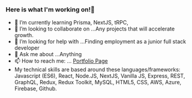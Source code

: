 ### Here is what I'm working on!👋



- 🌱 I’m currently learning Prisma, NextJS, tRPC, 
- 👯 I’m looking to collaborate on ...Any projects that will accelerate growth.
- 🤔 I’m looking for help with ...Finding employment as a junior full stack developer
- 💬 Ask me about ...Anything
- 📫 How to reach me: ... [Portfolio Page](https://portfolio-3ce2a.web.app/)
- My technical skills are based around these languages/frameworks: Javascript (ES6), React, Node.JS, NextJS, Vanilla JS, Express, REST, GraphQL, Redux, Redux Toolkit, MySQL, HTML5, CSS, AWS, Azure, Firebase, Github.

